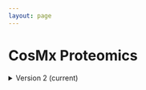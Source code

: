 ```yaml
--- 
layout: page 
---
```

# CosMx Proteomics

<details markdown="1"><summary>Version 2 (current)</summary>

## Version 2 (current)

| Attribute Name | Type | Description | Allowable Values | Required |
|---------------|------|-------------|------------------|----------|
| lab_id | Textfield | A locally assigned identifier provided by the data provider for the dataset. It is used to reference an external metadata record that may be maintained independently, enabling traceability and supporting provenance tracking. Example: Visium_9OLC_A4_S1 |  | False |
| dataset_type | Assigned Value | The specific type of dataset being produced. Example: RNAseq | ```Visium HD```, ```4i```, ```LC-MS```, ```Thick section Multiphoton MxIF```, ```Light Sheet```, ```ATACseq```, ```Resolve```, ```HiFi-Slide```, ```COMET```, ```MPLEx```, ```10X Multiome```, ```MALDI```, ```Histology```, ```Cell DIVE```, ```FACS```, ```MS Lipidomics```, ```Visium (no probes)```, ```MUSIC```, ```RNAseq```, ```GeoMx (NGS)```, ```GeoMx (nCounter)```, ```RNAseq (with probes)```, ```Singular Genomics G4X```, ```Molecular Cartography```, ```CosMx Transcriptomics```, ```MERFISH```, ```Pixel-seqV2```, ```2D Imaging Mass Cytometry```, ```Confocal```, ```seqFISH```, ```DART-FISH```, ```MIBI```, ```Olink```, ```Enhanced Stimulated Raman Spectroscopy (SRS)```, ```DESI```, ```Xenium```, ```CyCIF```, ```SNARE-seq2```, ```nanoSPLITS```, ```Stereo-seq```, ```Visium (with probes)```, ```SIMS```, ```Auto-fluorescence```, ```CyTOF```, ```CosMx Proteomics```, ```DBiT-seq```, ```PhenoCycler```, ```CODEX```, ```Second Harmonic Generation (SHG)```, ```Seq-Scope``` | True |
| analyte_class | Assigned Value | The analyte class which is the target molecule that the assay is measuring. Example: DNA | ```Nucleic acid + protein```, ```Lipid + metabolite```, ```Collagen```, ```RNA```, ```Fluorochrome```, ```DNA```, ```Metabolite```, ```DNA + RNA```, ```Saturated lipid```, ```Lipid```, ```Peptide```, ```Protein```, ```Unsaturated lipid```, ```Endogenous fluorophore```, ```Chromatin```, ```Polysaccharide``` | True |
| acquisition_instrument_vendor | Assigned Value | The company that manufactures or supplies the acquisition instrument. An acquisition instrument is a device equipped with signal detection hardware and signal processing software. It captures signals produced by assays, such as variations in light intensity or color, or signals corresponding to molecular mass. If the instrument was custom-built or developed internally, enter "In-House". Example: Illumina | ```Complete Genomics```, ```Cytek Biosciences```, ```Thermo Fisher Scientific```, ```Sciex```, ```Vizgen```, ```Leica Microsystems```, ```Akoya Biosciences```, ```Keyence```, ```Andor```, ```Standard BioTools (Fluidigm)```, ```Leica Biosystems```, ```Zeiss Microscopy```, ```Ionpath```, ```Motic```, ```In-House```, ```Evident Scientific (Olympus)```, ```GE Healthcare```, ```Element Biosciences```, ```Hamamatsu```, ```Bruker```, ```Illumina```, ```3DHISTECH```, ```Singular Genomics```, ```Huron Digital Pathology```, ```Resolve Biosciences```, ```NanoString```, ```Cytiva```, ```10x Genomics```, ```Microscopes International```, ```BGI Genomics``` | True |
| acquisition_instrument_model | Assigned Value | The specific model of the acquisition instrument, as manufacturers often offer various versions with differing features or sensitivities. These differences may be relevant to the processing or interpretation of the data. If the instrument was custom-built or developed internally, enter "In-House". If the model is unknown, enter "Unknown". Example: HiSeq 4000 | ```NovaSeq X```, ```NovaSeq X Plus```, ```Cytek Northern Lights```, ```Lightsheet 7```, ```Resolve Biosciences Molecular Cartography```, ```timsTOF HT```, ```timsTOF Pro 2```, ```timsTOF Pro```, ```timsTOF Ultra```, ```timsTOF Ultra 2```, ```timsTOF SCP```, ```Axio Scan.Z1```, ```MALDI timsTOF Flex Prototype```, ```CosMx Spatial Molecular Imager```, ```Unknown```, ```MERSCOPE Ultra```, ```Juno System```, ```timsTOF FleX```, ```Custom: Multiphoton```, ```CyTOF XT```, ```Helios```, ```EVOS M7000```, ```Aperio AT2```, ```Phenocycler-Fusion 2.0```, ```Axio Observer 5```, ```Axio Observer 7```, ```Axio Observer 3```, ```NanoZoomer-SQ```, ```NanoZoomer S210```, ```NanoZoomer S60```, ```NanoZoomer S360```, ```DM6 B```, ```MoticEasyScan One```, ```In-House```, ```NextSeq 500```, ```BZ-X710```, ```QTRAP 5500```, ```NextSeq 550```, ```HiSeq 2500```, ```HiSeq 4000```, ```NovaSeq 6000```, ```Q Exactive HF```, ```Orbitrap Fusion Lumos Tribrid```, ```Q Exactive```, ```VS200 Slide Scanner```, ```Not applicable```, ```Orbitrap Eclipse Tribrid```, ```MIBIscope```, ```IN Cell Analyzer 2200```, ```timsTOF FleX MALDI-2``` | True |
| source_storage_duration_value | Numeric | The length of time the sample was stored prior to processing it. For assays performed on tissue sections, this refers to how long the tissue section (e.g., slide) was stored before the assay began (e.g., imaging). For assays performed on suspensions, such as sequencing, it refers to how long the suspension was stored before library construction started. Example: 12 |  | True |
| source_storage_duration_unit | Assigned Value | The unit of measurement used to specify the source storage duration value. Example: hour | ```hour```, ```month```, ```day```, ```minute```, ```year``` | True |
| time_since_acquisition_instrument_calibration_value | Numeric | The length of time since the acquisition instrument was last serviced or calibrated. This provides a metric for assessing drift in data capture. Example: 10 |  | False |
| time_since_acquisition_instrument_calibration_unit | Assigned Value | The unit of measurement used to specify the time since acquisition instrument calibration value. Example: month | ```month```, ```day```, ```year``` | False |
| preparation_protocol_doi | Link | The DOI for the protocols.io page that details the assay or the procedures used for sample procurement and preparation. For example, in the case of an imaging assay, the protocol may start with tissue section staining and end with the generation of an OME-TIFF file. The documented protocol should also include any image processing steps involved in producing the final OME-TIFF. Example: https://dx.doi.org/10.17504/protocols.io.eq2lyno9qvx9/v1 |  | True |
| is_targeted | Radio | Indicates whether a specific molecule or set of molecules is targeted for detection or measurement by the assay. Example: Yes | ```Yes```, ```No``` | True |
| contributors_path | Textfield | The name of the file containing the ORCID IDs for all contributors to this dataset. Example: ./contributors.csv |  | True |
| data_path | Textfield | The top-level directory containing the raw and/or processed data. For a single dataset upload, this might be represented as ".", whereas for a data upload containing multiple datasets, this would be the directory name for the respective dataset. For example, if the data is within a directory named "TEST001-RK", use the syntax "./TEST001-RK" for this field. If there are multiple directory levels, use the format "./TEST001-RK/Run1/Pass2", where "Pass2" is the subdirectory where the single dataset's data is stored. This is an internal metadata field used solely for data ingestion. Example: ./TEST001-RK |  | True |
| parent_sample_id | Textfield | The unique identifier from HuBMAP or SenNet for the sample (such as a block, section, or suspension) used to perform the assay. For instance, in an RNAseq assay, the parent sample would be the suspension, while in imaging assays, it would be the tissue section. If the assay is derived from multiple parent samples, this field should contain a comma-separated list of identifiers. Example: HBM386.ZGKG.235, HBM672.MKPK.442 |  | True |
| mapped_area_value | Numeric | The mapped area value, which refers to the specific area covered or captured in various assays. For Visium, it is the area of spots covered by tissue within the captured area, excluding the total possible captured area. For GeoMx, it refers to the area of the AOI being captured. In HiFi, it is the summed area of the ROIs in a single flowcell lane. For CosMx and Resolve, it indicates the area of the FOV (also known as ROI) region being captured. For Xenium, it is the total area of the FOV regions (also known as ROI) being captured. For Stereo-Seq, this value represents the number of beads. Example: 42.25 |  | False |
| mapped_area_unit | Assigned Value | The unit of measurement for the mapped area value. If mapping area is not specified, this field may be left blank. Example: um^2 | ```um^2```, ```mm^2``` | False |
| slide_id | Textfield | The unique identifier assigned to each slide, enabling users to determine which tissue sections were processed together on the same slide. It is recommended that data providers prefix the ID with the center name to prevent overlapping values across different centers. Example: VAN0071-PA-1-1_AF |  | True |
| target_retrieval_incubation_temperature | Numeric | The incubation temperature required for target retrieval, which is typically 100 degrees Celsius for RNA assays and 80 degrees Celsius for protein assays. Example: 100 |  | False |
| target_retrieval_incubation_time_value | Numeric | The duration for which a sample is exposed to a target retrieval solution. Example: 15 |  | False |
| target_retrieval_incubation_time_unit | Assigned Value | The unit of measurement for the target retrieval incubation time value. If no incubation time is specified, this field may be left blank. Example: minute | ```minute``` | False |
| probe_hybridization_time_value | Numeric | The duration for which the oligo-conjugated RNA or oligo-conjugated antibody probes were hybridized with the sample. Example: 30 |  | False |
| probe_hybridization_time_unit | Assigned Value | The unit of measurement for the probe hybridization time value. If the hybridization time is not specified, this field may be left blank. Example: minute | ```hour```, ```minute``` | False |
| oligo_probe_panel | Assigned Value | The oligo probe panel used to target genes and/or proteins. If there is a core panel along with add-on modules, the core panel should be selected in this field. Any additional panels utilized should be documented in the "additional_panels_used.csv" file, which must be uploaded alongside the dataset. Example: 10x Genomics; Visium Human Transcriptome Probe Kit-Small; PN 1000363 | ```NanoString Technologies; GeoMx Mouse Whole Transcriptome Atlas, 4 slides; PN GMX-RNA-NGS-MsWTA-4```, ```NanoString Technologies; CosMx Mouse Neuroscience Panel (RNA, 1000 Plex); PN CMX-M-NEUP-R```, ```10X Genomics; Chromium Next GEM Single Cell Fixed RNA Human Transcriptome Probe Kit, 16 rxns; PN 1000420```, ```10x Genomics; Visium Human Transcriptome Probe Kit-Small; PN 1000363```, ```10x Genomics; Chromium Fixed RNA Kit, Human Transcriptome 4 rxns x 4 BC; PN 1000475```, ```NanoString Technologies; CosMx Human 6K Discovery Panel (RNA, 6175 Plex); PN 121500041```, ```10x Genomics; Chromium Fixed RNA Kit, Human Transcriptome, 4 rxns x 1 BC; PN 1000474```, ```10x Genomics; Xenium Human Multi-Tissue and Cancer Panel v1; PN 1000626```, ```NanoString Technologies; CosMx Human Universal Cell Characterization Panel (RNA, 1000 Plex); PN CMX-H-USCP-1KP-R```, ```10x Genomics; Xenium Custom Gene Expression Panel (up to 50 genes); PN 1000464```, ```NanoString Technologies; CosMx Hs Univ Cell (RNA, 1000 Plex); PN 121500002```, ```10x Genomics; Visium Human Transcriptome Probe Kit-Large; PN 1000364```, ```10x Genomics; Visium Mouse Transcriptome Probe Kit - Small; PN 1000365```, ```10x Genomics; Xenium Mouse Multi-Tissue Atlassing Panel; PN 1000627```, ```10x Genomics; Xenium Custom Gene Expression Panel (51-100 genes); PN 1000561```, ```10X Genomics; Chromium Next GEM Single Cell Fixed RNA Human Transcriptome Probe Kit, 64 rxns; PN 1000456```, ```NanoString Technologies; GeoMx Human Whole Transcriptome Atlas, 4 slides; PN GMX-RNA-NGS-HuWTA-4```, ```10x Genomics; Visium Mouse Transcriptome Probe Kit v2.0 - Small; PN 1000667```, ```NanoString Technologies; CosMx Mouse Universal Cell Characterization Panel (RNA, 1000 Plex); PN CMX-M-USCP-1KP-R```, ```NanoString Technologies; CosMx Human Immuno-Oncology Panel (Protein, 64 Plex); PN CMX-H-IOP-64P-P```, ```Custom```, ```10x Genomics; Visium Human Transcriptome Probe Kit v2 - Small; PN 1000466```, ```10x Genomics; Xenium Human Colon Gene Expression Panel; PN 1000642```, ```10x Genomics; Chromium Next GEM Single Cell Fixed RNA Mouse Transcriptome Probe Kit, 64 rxns; PN 1000492```, ```NanoString Technologies; CosMx Mouse Neuroscience Panel (Protein, 64 Plex); PN CMX-M-Neuro-64P-P```, ```NanoString Technologies; CosMx Hs WTX RNA Panel Kit, 2 slides: PN 121500047```, ```10x Genomics; Xenium Human Lung Gene Expression Panel; PN 1000601```, ```10x Genomics; Xenium Prime 5K Human Pan Tissue & Pathways Panel; PN 1000724``` | False |
| is_custom_probes_used | Radio | Indicates whether custom RNA or antibody probes were utilized in the assay. If custom probes were employed, they should be documented in the "custom_probe_set.csv" file. Example: No | ```Yes```, ```No``` | True |
| number_of_panel_targets | Numeric | The number of panel targets, which refers to the total count of genes, RNA isoforms, or RNA regions that are targeted by probes. Example: 1000 |  | True |
| roi_label | Textfield | The label for the region of interest (ROI). For Resolve and CosMx, this corresponds to the field of view (FOV) label. In the case of Xenium, it refers to the ID of the region containing the analysis. For GeoMx, this information can be located in the "Initial Dataset" spreadsheet, which can be downloaded from within the Data Analysis Suite. Example: Decidua |  | False |
| anatomical_structure_label | Textfield | The label for the overarching anatomical structure. If the anatomical structure is not applicable or not specified, this field may be left blank. Example: Kidney |  | False |
| anatomical_structure_id | Textfield | The ontology ID associated with the anatomical structure, typically represented by an UBERON ID. Example: UBERON:0002113 |  | False |
| metadata_schema_id | Textfield | The unique string identifier for the metadata specification version, which is easily interpretable by computers for purposes of data validation and processing. Example: 22bc762a-5020-419d-b170-24253ed9e8d9 |  | True |
| non_global_files | Textfield | Specifies a semicolon-separated list of non-global files that are to be included in the dataset. The file paths assume that the files are located in the "TOP/non-global/" directory. For instance, if the file is located at TOP/non-global/lab_processed/images/1-tissue-boundary.geojson, the value for this field would be "./lab_processed/images/1-tissue-boundary.geojson". Once ingested, these files will be copied to their appropriate locations within the respective dataset directory tree. This field is intended for internal HuBMAP processing. Examples for GeoMx and PhenoCycler are provided in the File Locations documentation: https://docs.google.com/document/d/1n2McSs9geA9Eli4QWQaB3c9R3wo5d5U1Xd57DWQfN5Q/edit#heading=h.1u82i4axggee Example: ./lab_processed/images/1-tissue-boundary.geojson |  | False |

</details>